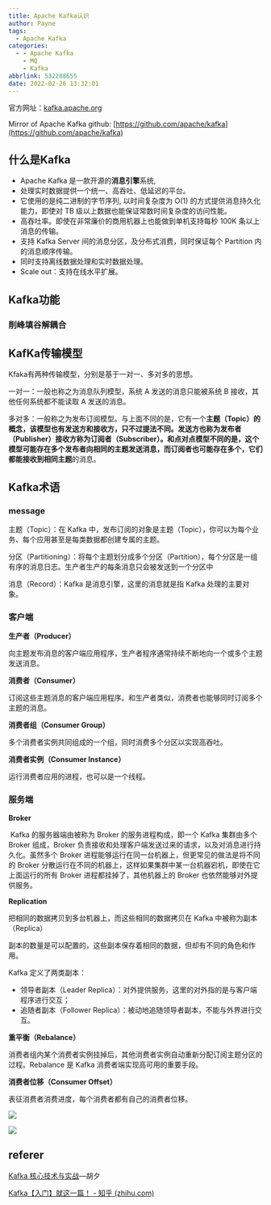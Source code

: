 ```yaml
---
title: Apache Kafka认识
author: Payne
tags:
  - Apache Kafka
categories:
  - - Apache Kafka
    - MQ
    - Kafka
abbrlink: 532288655
date: 2022-02-26 13:32:01
---
```


官方网址：[kafka.apache.org](https://kafka.apache.org/)

Mirror of Apache Kafka github: [https://github.com/apache/kafka](https://github.com/apache/kafka)



## 什么是Kafka

- Apache Kafka 是一款开源的**消息引擎**系统,  
- 处理实时数据提供一个统一、高吞吐、低延迟的平台。
- 它使用的是纯二进制的字节序列, 以时间复杂度为 O(1) 的方式提供消息持久化能力，即使对 TB 级以上数据也能保证常数时间复杂度的访问性能。
- 高吞吐率。即使在非常廉价的商用机器上也能做到单机支持每秒 100K 条以上消息的传输。
- 支持 Kafka Server 间的消息分区，及分布式消费，同时保证每个 Partition 内的消息顺序传输。
- 同时支持离线数据处理和实时数据处理。
- Scale out：支持在线水平扩展。



## Kafka功能

### 削峰填谷解耦合

## KafKa传输模型

Kfaka有两种传输模型，分别是基于一对一、多对多的思想。

一对一：一般也称之为消息队列模型，系统 A 发送的消息只能被系统 B 接收，其他任何系统都不能读取 A 发送的消息。

多对多：一般称之为发布订阅模型。与上面不同的是，它有一个**主题（Topic）**的概念，该模型也有发送方和接收方，只不过提法不同。发送方也称为发布者（Publisher）接收方称为订阅者（Subscriber）。和点对点模型不同的是，这个模型可能存在多个发布者向相同的主题发送消息，而订阅者也可能存在多个，它们都能接收到**相同主题**的消息。



## Kafka术语

### message

主题（Topic）：在 Kafka 中，发布订阅的对象是主题（Topic），你可以为每个业务、每个应用甚至是每类数据都创建专属的主题。

分区（Partitioning）：将每个主题划分成多个分区（Partition），每个分区是一组有序的消息日志。生产者生产的每条消息只会被发送到一个分区中

消息（Record）：Kafka 是消息引擎，这里的消息就是指 Kafka 处理的主要对象。

### 客户端

**生产者（Producer）**

向主题发布消息的客户端应用程序，生产者程序通常持续不断地向一个或多个主题发送消息。

**消费者（Consumer）**

订阅这些主题消息的客户端应用程序。和生产者类似，消费者也能够同时订阅多个主题的消息。

**消费者组（Consumer Group）**

多个消费者实例共同组成的一个组，同时消费多个分区以实现高吞吐。

**消费者实例（Consumer Instance）**

运行消费者应用的进程，也可以是一个线程。

### 服务端

**Broker**

​		Kafka 的服务器端由被称为 Broker 的服务进程构成，即一个 Kafka 集群由多个 Broker 组成，Broker 负责接收和处理客户端发送过来的请求，以及对消息进行持久化。虽然多个 Broker 进程能够运行在同一台机器上，但更常见的做法是将不同的 Broker 分散运行在不同的机器上，这样如果集群中某一台机器宕机，即使在它上面运行的所有 Broker 进程都挂掉了，其他机器上的 Broker 也依然能够对外提供服务。

**Replication**

把相同的数据拷贝到多台机器上，而这些相同的数据拷贝在 Kafka 中被称为副本（Replica）

副本的数量是可以配置的，这些副本保存着相同的数据，但却有不同的角色和作用。

Kafka 定义了两类副本：

- 领导者副本（Leader Replica）：对外提供服务，这里的对外指的是与客户端程序进行交互；
- 追随者副本（Follower Replica）：被动地追随领导者副本，不能与外界进行交互。

**重平衡（Rebalance）**

消费者组内某个消费者实例挂掉后，其他消费者实例自动重新分配订阅主题分区的过程。Rebalance 是 Kafka 消费者端实现高可用的重要手段。

**消费者位移（Consumer Offset）**

表征消费者消费进度，每个消费者都有自己的消费者位移。

![](https://static001.geekbang.org/resource/image/58/91/58c35d3ab0921bf0476e3ba14069d291.jpg)







![](https://upload.wikimedia.org/wikipedia/commons/6/64/Overview_of_Apache_Kafka.svg)





## referer

[Kafka 核心技术与实战](https://time.geekbang.org/column/intro/100029201)—胡夕

[Kafka【入门】就这一篇！ - 知乎 (zhihu.com)](https://zhuanlan.zhihu.com/p/74063251)